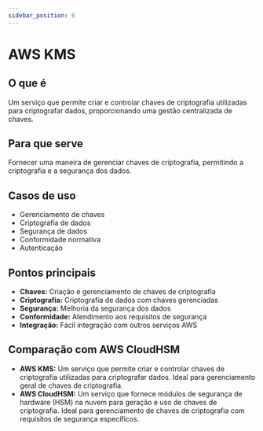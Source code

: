 ```yaml
---
sidebar_position: 6
---
```


# AWS KMS

## O que é
Um serviço que permite criar e controlar chaves de criptografia utilizadas para criptografar dados, proporcionando uma gestão centralizada de chaves.

## Para que serve
Fornecer uma maneira de gerenciar chaves de criptografia, permitindo a criptografia e a segurança dos dados.

## Casos de uso
- Gerenciamento de chaves
- Criptografia de dados
- Segurança de dados
- Conformidade normativa
- Autenticação

## Pontos principais
- **Chaves:** Criação e gerenciamento de chaves de criptografia
- **Criptografia:** Criptografia de dados com chaves gerenciadas
- **Segurança:** Melhoria da segurança dos dados
- **Conformidade:** Atendimento aos requisitos de segurança
- **Integração:** Fácil integração com outros serviços AWS

## Comparação com AWS CloudHSM
- **AWS KMS:** Um serviço que permite criar e controlar chaves de criptografia utilizadas para criptografar dados. Ideal para gerenciamento geral de chaves de criptografia.
- **AWS CloudHSM:** Um serviço que fornece módulos de segurança de hardware (HSM) na nuvem para geração e uso de chaves de criptografia. Ideal para gerenciamento de chaves de criptografia com requisitos de segurança específicos. 